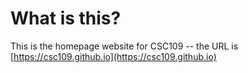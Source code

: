 # What is this?

This is the homepage website for CSC109 -- the URL is [https://csc109.github.io](https://csc109.github.io)